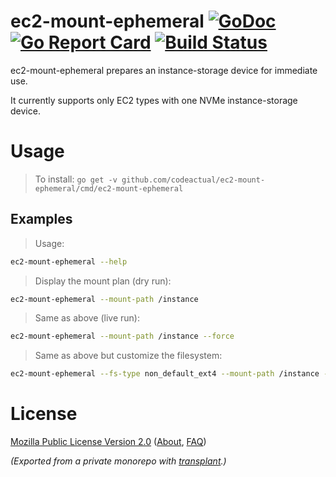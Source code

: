 # ec2-mount-ephemeral [![GoDoc](https://godoc.org/github.com/codeactual/ec2-mount-ephemeral?status.svg)](https://godoc.org/github.com/codeactual/ec2-mount-ephemeral) [![Go Report Card](https://goreportcard.com/badge/github.com/codeactual/ec2-mount-ephemeral)](https://goreportcard.com/report/github.com/codeactual/ec2-mount-ephemeral) [![Build Status](https://travis-ci.org/codeactual/ec2-mount-ephemeral.png)](https://travis-ci.org/codeactual/ec2-mount-ephemeral)

ec2-mount-ephemeral prepares an instance-storage device for immediate use.

It currently supports only EC2 types with one NVMe instance-storage device.

# Usage

> To install: `go get -v github.com/codeactual/ec2-mount-ephemeral/cmd/ec2-mount-ephemeral`

## Examples

> Usage:

```bash
ec2-mount-ephemeral --help
```

> Display the mount plan (dry run):

```bash
ec2-mount-ephemeral --mount-path /instance
```

> Same as above (live run):

```bash
ec2-mount-ephemeral --mount-path /instance --force
```

> Same as above but customize the filesystem:

```bash
ec2-mount-ephemeral --fs-type non_default_ext4 --mount-path /instance --force
```

# License

[Mozilla Public License Version 2.0](https://www.mozilla.org/en-US/MPL/2.0/) ([About](https://www.mozilla.org/en-US/MPL/), [FAQ](https://www.mozilla.org/en-US/MPL/2.0/FAQ/))

*(Exported from a private monorepo with [transplant](https://github.com/codeactual/transplant).)*
